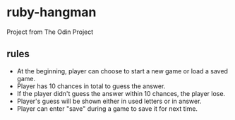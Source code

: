 # ruby-hangman
Project from The Odin Project

## rules
* At the beginning, player can choose to start a new game or load a saved game.
* Player has 10 chances in total to guess the answer.
* If the player didn't guess the answer within 10 chances, the player lose.
* Player's guess will be shown either in used letters or in answer.
* Player can enter "save" during a game to save it for next time.
